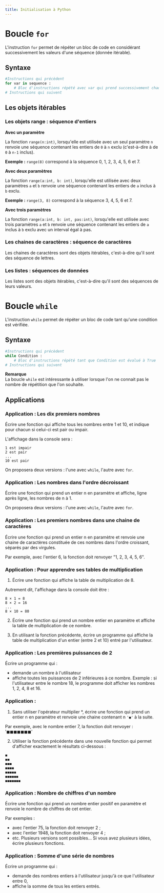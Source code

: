 ```yaml
---
title: Initialisation à Python
---
```


# Boucle `for`

L'instruction `for` permet de répéter un bloc de code en considérant successivement les valeurs d'une séquence (donnée itérable).

## Syntaxe

```python
#Instructions qui précèdent
for var in sequence :
    # Bloc d'instructions répété avec var qui prend successivement chaque valeur de la sequence
# Instructions qui suivent
```

## Les objets itérables

### Les objets range : séquence d'entiers

**Avec un paramètre**  

La fonction `range(n:int)`, lorsqu'elle est utilisée avec un seul paramètre `n` renvoie une séquence contenant les entiers de `0` à `n` exclu (c'est-à-dire à de `0` à `n-1` inclus).

**Exemple :** `range(8)` correspond à la séquence 0, 1, 2, 3, 4, 5, 6 et 7.

**Avec deux paramètres**  

La fonction `range(a:int, b: int)`, lorsqu'elle est utilisée avec deux paramètres `a` et `b` renvoie une séquence contenant les entiers de `a` inclus à `b` exclu.

**Exemple :** `range(3, 8)` correspond à la séquence 3, 4, 5, 6 et 7.

**Avec trois paramètres**  

La fonction `range(a:int, b: int, pas:int)`, lorsqu'elle est utilisée avec trois paramètres `a` et `b` renvoie une séquence contenant les entiers de `a` inclus à `b` exclu avec un interval égal à pas.

### Les chaines de caractères : séquence de caractères
Les chaines de caractères sont des objets itérables, c'est-à-dire qu'il sont des séquence de lettres.

### Les listes : séquences de données
Les listes sont des objets itérables, c'est-à-dire qu'il sont des séquences de leurs valeurs.

# Boucle `while`
L'instruction `while` permet de répéter un bloc de code tant qu'une condition est vérifiée.

## Syntaxe

```python
#Instructions qui précèdent
while Condition :
    # Bloc d'instructions répété tant que Condition est évalué à True
# Instructions qui suivent
```

**Remarque**  
La boucle `while` est intéressante à utiliser lorsque l'on ne connait pas le nombre de répétition que l'on souhaite.


## Applications

### Application : Les dix premiers nombres

Écrire une fonction qui affiche tous les nombres entre 1 et 10, et indique pour chacun si celui-ci est pair ou impair.

L'affichage dans la console sera :

```shell
1 est impair
2 est pair
...
10 est pair
```

On proposera deux versions : l'une avec `while`, l'autre avec `for`.

### Application : Les nombres dans l'ordre décroissant

Écrire une fonction qui prend un entier n en paramètre et affiche, ligne après ligne, les nombres de n à 1.

On proposera deux versions : l'une avec `while`, l'autre avec `for`.

### Application : Les premiers nombres dans une chaine de caractères

Écrire une fonction qui prend un entier n en paramètre et renvoie une chaine de caractères constituée de ces nombres dans l'ordre croissant, séparés par des virgules.

Par exemple, avec l'entier 6, la fonction doit renvoyer "1, 2, 3, 4, 5, 6".

### Application : Pour apprendre ses tables de multiplication

1) Écrire une fonction qui affiche la table de multiplication de 8.

Autrement dit, l'affichage dans la console doit être :

```shell
8 × 1 = 8
8 × 2 = 16
...
8 × 10 = 80
```
2) Écrire une fonction qui prend un nombre entier en paramètre et affiche la table de multiplication de ce nombre.

3) En utilisant la fonction précédente, écrire un programme qui affiche la table de multiplication d'un entier (entre 2 et 10) entré par l'utilisateur.

### Application : Les premières puissances de 2

Écrire un programme qui :

- demande un nombre à l'utilisateur
- affiche toutes les puissances de 2 inférieures à ce nombre.
Exemple : si l'utilisateur entre le nombre 18, le programme doit afficher les nombres 1, 2, 4, 8 et 16.


### Application :
1) Sans utiliser l'opérateur multiplier *, écrire une fonction qui prend un entier n en paramètre et renvoie une chaine contenant n `'◼'` à la suite.

Par exemple, avec le nombre entier 7, la fonction doit renvoyer : '◼◼◼◼◼◼◼'

2) Utiliser la fonction précédente dans une nouvelle fonction qui permet d'afficher exactement le résultats ci-dessous :

```shell
◼
◼◼
◼◼◼
◼◼◼◼
◼◼◼◼◼
◼◼◼◼◼◼
◼◼◼◼◼◼◼
```

### Application : Nombre de chiffres d'un nombre

Écrire une fonction qui prend un nombre entier positif en paramètre et renvoie le nombre de chiffres de cet entier.

Par exemples :

- avec l'entier 75, la fonction doit renvoyer 2 ;
- avec l'entier 1948, la fonction doit renvoyer 4 ;
- etc.
Plusieurs versions sont possibles... Si vous avez plusieurs idées, écrire plusieurs fonctions.

### Application : Somme d'une série de nombres

Écrire un programme qui :

- demande des nombres entiers à l'utilisateur jusqu'à ce que l'utilisateur entre 0,
- affiche la somme de tous les entiers entrés.
